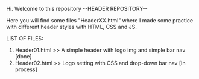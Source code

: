 Hi. 
Welcome to this repository --HEADER REPOSITORY--

Here you will find some files "HeaderXX.html" where I made some practice with different header styles with HTML, CSS and JS.

LIST OF FILES:

1. Header01.html >> A simple header with logo img and simple bar nav [done]
2. Header02.html >> Logo setting with CSS and drop-down bar nav [In process]
